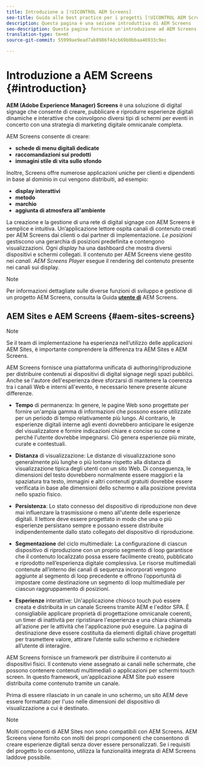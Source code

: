 ```yaml
---
title: Introduzione a [!UICONTROL AEM Screens]
seo-title: Guida alle best practice per i progetti [!UICONTROL AEM Screens]
description: Questa pagina è una sezione introduttiva di AEM Screens
seo-description: Questa pagina fornisce un'introduzione ad AEM Screens
translation-type: tm+mt
source-git-commit: 55999ae9ead7ab8986f4dcb69b0bbaa46933c9ec

---
```



# Introduzione a AEM Screens {#introduction}

**AEM (Adobe Experience Manager) Screens** è una soluzione di digital signage che consente di creare, pubblicare e riprodurre esperienze digitali dinamiche e interattive che coinvolgono diversi tipi di schermi per eventi in concerto con una strategia di marketing digitale omnicanale completa.

AEM Screens consente di creare:

* **schede di menu digitali dedicate**
* **raccomandazioni sui prodotti**
* **immagini stile di vita sullo sfondo**

Inoltre, Screens offre numerose applicazioni uniche per clienti e dipendenti in base al dominio in cui vengono distribuiti, ad esempio:

* **display interattivi**
* **metodo**
* **marchio**
* **aggiunta di atmosfera all'ambiente**

La creazione e la gestione di una rete di digital signage con AEM Screens è semplice e intuitiva. Un’applicazione lettore ospita canali di contenuto creati per AEM Screens dai clienti o dai partner di implementazione. *Le posizioni* gestiscono una gerarchia di posizioni predefinita e contengono visualizzazioni. Ogni *display* ha una dashboard che mostra diversi dispositivi e schermi collegati. Il contenuto per AEM Screens viene gestito nei *canali*. *AEM Screens Player* esegue il rendering del contenuto presente nei canali sui display.



>[!NOTE]
>
>Per informazioni dettagliate sulle diverse funzioni di sviluppo e gestione di un progetto AEM Screens, consulta la Guida **[utente di](https://helpx.adobe.com/experience-manager/6-5/screens/user-guide.html)** AEM Screens.

## AEM Sites e AEM Screens {#aem-sites-screens}

> [!NOTE]
>
> Se il team di implementazione ha esperienza nell’utilizzo delle applicazioni AEM Sites, è importante comprendere la differenza tra AEM Sites e AEM Screens.

AEM Screens fornisce una piattaforma unificata di authoring/riproduzione per distribuire contenuti ai dispositivi di digital signage negli spazi pubblici. Anche se l'autore dell'esperienza deve sforzarsi di mantenere la coerenza tra i canali Web e interni all'evento, è necessario tenere presente alcune differenze.

* **Tempo** di permanenza: In genere, le pagine Web sono progettate per fornire un'ampia gamma di informazioni che possono essere utilizzate per un periodo di tempo relativamente più lungo. Al contrario, le esperienze digitali interne agli eventi dovrebbero anticipare le esigenze del visualizzatore e fornire indicazioni chiare e concise su come e perché l'utente dovrebbe impegnarsi. Ciò genera esperienze più mirate, curate e contestuali.

* **Distanza** di visualizzazione: Le distanze di visualizzazione sono generalmente più lunghe o più lontane rispetto alla distanza di visualizzazione tipica degli utenti con un sito Web. Di conseguenza, le dimensioni del testo dovrebbero normalmente essere maggiori e la spaziatura tra testo, immagini e altri contenuti gratuiti dovrebbe essere verificata in base alle dimensioni dello schermo e alla posizione prevista nello spazio fisico.

* **Persistenza**: Lo stato connesso del dispositivo di riproduzione non deve mai influenzare la trasmissione o meno all'utente delle esperienze digitali. Il lettore deve essere progettato in modo che una o più esperienze persistano sempre e possano essere distribuite indipendentemente dallo stato collegato del dispositivo di riproduzione.

* **Segmentazione** del ciclo multimediale: La configurazione di ciascun dispositivo di riproduzione con un proprio segmento di loop garantisce che il contenuto localizzato possa essere facilmente creato, pubblicato e riprodotto nell’esperienza digitale complessiva. Le risorse multimediali contenute all’interno dei canali di sequenza incorporati vengono aggiunte al segmento di loop precedente e offrono l’opportunità di impostare come destinazione un segmento di loop multimediale per ciascun raggruppamento di posizioni.

* **Esperienze** interattive: Un'applicazione chiosco touch può essere creata e distribuita in un canale Screens tramite AEM e l'editor SPA. È consigliabile applicare proprietà di progettazione omnicanale coerenti, un timer di inattività per ripristinare l'esperienza e una chiara chiamata all'azione per le attività che l'applicazione può eseguire. La pagina di destinazione deve essere costituita da elementi digitali chiave progettati per trasmettere valore, attirare l’utente sullo schermo e richiedere all’utente di interagire.

AEM Screens fornisce un framework per distribuire il contenuto ai dispositivi fisici. Il contenuto viene assegnato ai canali nelle schermate, che possono contenere contenuti multimediali o applicazioni per schermi touch screen. In questo framework, un'applicazione AEM Site può essere distribuita come contenuto tramite un canale.

Prima di essere rilasciato in un canale in uno schermo, un sito AEM deve essere formattato per l'uso nelle dimensioni del dispositivo di visualizzazione a cui è destinato.

> [!NOTE]
>
> Molti componenti di AEM Sites non sono compatibili con AEM Screens. AEM Screens viene fornito con molti dei propri componenti che consentono di creare esperienze digitali senza dover essere personalizzati. Se i requisiti del progetto lo consentono, utilizza la funzionalità integrata di AEM Screens laddove possibile.
